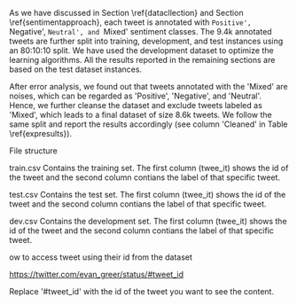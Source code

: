 As we have discussed in Section \ref{datacllection} and Section \ref{sentimentapproach}, each tweet is annotated with `Positive', `Negative', `Neutral', and `Mixed' sentiment classes. The 9.4k annotated tweets are further split into training, development, and test instances using an 80:10:10 split. We have used the development dataset to optimize the learning algorithms. All the results reported in the remaining sections are based on the test dataset instances.  

After error analysis, we found out that tweets annotated with the 'Mixed' are noises, which can be regarded as 'Positive', 'Negative', and 'Neutral'. Hence, we further cleanse the dataset and exclude tweets labeled as 'Mixed', which leads to a final dataset of size 8.6k tweets.  We follow the same split and report the results accordingly (see column 'Cleaned' in Table \ref{expresults}).

File structure

train.csv
Contains the training set. The first column (twee_it) shows the id of the tweet and the second column contians the label of that specific tweet. 

test.csv
Contains the test set. The first column (twee_it) shows the id of the tweet and the second column contians the label of that specific tweet. 

dev.csv
Contains the development set. The first column (twee_it) shows the id of the tweet and the second column contians the label of that specific tweet. 

ow to access tweet using their id from the dataset

https://twitter.com/evan_greer/status/#tweet_id

Replace '#tweet_id' with the id of the tweet you want to see the content. 
